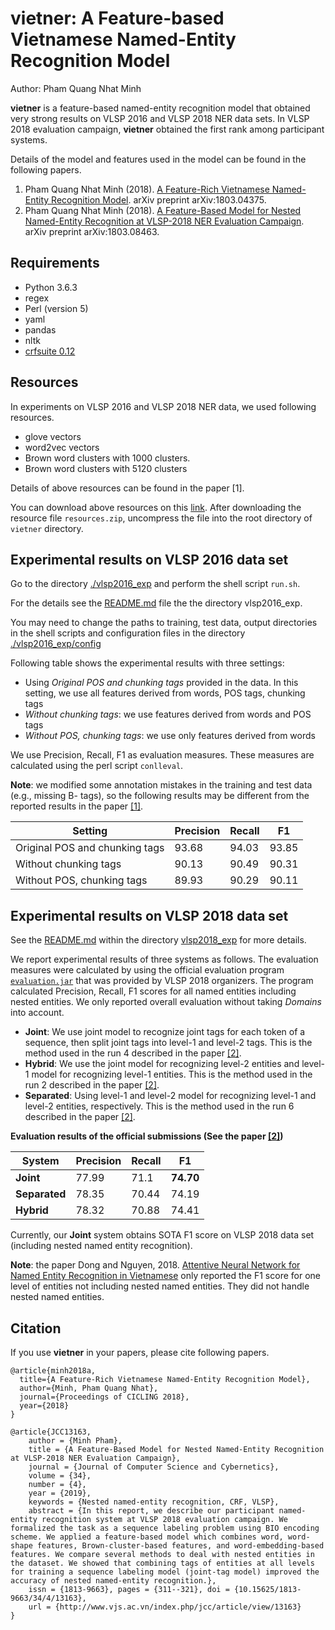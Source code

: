 # vietner: A Feature-based Vietnamese Named-Entity Recognition Model

Author: Pham Quang Nhat Minh

**vietner** is a feature-based named-entity recognition
model that obtained very strong results on VLSP 2016
and VLSP 2018 NER data sets. In VLSP 2018 evaluation
campaign, **vietner** obtained the first rank among
participant systems.

Details of the model and features used in the model
can be found in the following papers.

1. Pham Quang Nhat Minh (2018). [A Feature-Rich Vietnamese Named-Entity Recognition Model](https://arxiv.org/abs/1803.04375). arXiv preprint arXiv:1803.04375.
2. Pham Quang Nhat Minh (2018). [A Feature-Based Model for Nested Named-Entity Recognition at VLSP-2018 NER Evaluation Campaign](https://arxiv.org/abs/1803.08463). arXiv preprint arXiv:1803.08463.

## Requirements

- Python 3.6.3
- regex
- Perl (version 5)
- yaml
- pandas
- nltk
- [crfsuite 0.12](http://www.chokkan.org/software/crfsuite/)

## Resources

In experiments on VLSP 2016 and VLSP 2018 NER data, we used following resources.

- glove vectors
- word2vec vectors
- Brown word clusters with 1000 clusters.
- Brown word clusters with 5120 clusters

Details of above resources can be found in the paper \[1\].

You can download above resources on this [link](https://drive.google.com/file/d/1q2mBfnHS29-Kkl1cOS68aJeLq-zD6v4X/view?usp=sharing). After downloading the
resource file `resources.zip`, uncompress the file into the root directory of
`vietner` directory.

## Experimental results on VLSP 2016 data set

Go to the directory [./vlsp2016_exp](./vlsp2016_exp) and perform the shell script `run.sh`.

For the details see the [README.md](./vlsp2016_exp/README.md) file the the directory vlsp2016_exp.

You may need to change the paths to training, test data, output directories
in the shell scripts and configuration files in the directory [./vlsp2016_exp/config](./vlsp2016_exp/config)

Following table shows the experimental results with three settings:

- Using *Original POS and chunking tags* provided in the data. In this setting,
we use all features derived from words, POS tags, chunking tags
- *Without chunking tags*: we use features derived from words and POS tags
- *Without POS, chunking tags*: we use only features derived from words

We use Precision, Recall, F1 as evaluation measures. These measures are calculated
using the perl script `conlleval`.

**Note**: we modified some annotation mistakes in the training and test data
(e.g., missing B- tags), so the following results may be different from
the reported results in the paper [\[1\]](https://arxiv.org/abs/1803.04375).

| Setting                      | Precision | Recall | F1   |
|--------------------------------|-----------|--------|------|
|Original POS and chunking tags  | 93.68     | 94.03  | 93.85 |
|Without chunking tags | 90.13 | 90.49 | 90.31 |
|Without POS, chunking tags | 89.93 | 90.29 | 90.11 |


## Experimental results on VLSP 2018 data set

See the [README.md](./vlsp2018_exp/README.md) within the directory [vlsp2018_exp](./vlsp2018_exp)
for more details.

We report experimental results of three systems as follows. The evaluation measures
were calculated by using the official evaluation program [`evaluation.jar`](./vlsp2018_exp/evaluation.jar) that was
provided by VLSP 2018 organizers. The program calculated Precision, Recall, F1 scores
for all named entities including nested entities. We only reported overall evaluation without taking *Domains* into account.

- **Joint**: We use joint model to recognize joint tags for each token of
a sequence, then split joint tags into level-1 and level-2 tags. This is the method used in
the run 4 described in the paper [\[2\]](https://arxiv.org/abs/1803.08463).
- **Hybrid**: We use the joint model for recognizing level-2 entities
and level-1 model for recognizing level-1 entities. This is the method used in the run 2
described in the paper [\[2\]](https://arxiv.org/abs/1803.08463).
- **Separated**: Using level-1 and level-2 model for recognizing level-1
and level-2 entities, respectively. This is the method used in the run 6
described in the paper [\[2\]](https://arxiv.org/abs/1803.08463).

**Evaluation results of the official submissions (See the paper [\[2\]](https://arxiv.org/abs/1803.08463))**

|System | Precision | Recall | F1    |
|--------|-----------|--------|-------|
| **Joint** | 77.99 | 71.1 | **74.70** |
| **Separated** | 78.35 | 70.44 | 74.19 |
| **Hybrid** | 78.32 | 70.88 | 74.41 |

Currently, our **Joint** system obtains SOTA F1 score on VLSP 2018 data set (including nested named entity recognition).

**Note**: the paper Dong and Nguyen, 2018. [Attentive Neural Network for Named Entity Recognition in Vietnamese](https://arxiv.org/abs/1810.13097)
only reported the F1 score for one level of entities not including nested named entities. They did not handle nested named entities.

## Citation

If you use **vietner** in your papers, please cite following papers.


```
@article{minh2018a,
  title={A Feature-Rich Vietnamese Named-Entity Recognition Model},
  author={Minh, Pham Quang Nhat},
  journal={Proceedings of CICLING 2018},
  year={2018}
}
```

```
@article{JCC13163,
    author = {Minh Pham},
    title = {A Feature-Based Model for Nested Named-Entity Recognition at VLSP-2018 NER Evaluation Campaign},
    journal = {Journal of Computer Science and Cybernetics},
    volume = {34},
    number = {4},
    year = {2019},
    keywords = {Nested named-entity recognition, CRF, VLSP},
    abstract = {In this report, we describe our participant named-entity recognition system at VLSP 2018 evaluation campaign. We formalized the task as a sequence labeling problem using BIO encoding scheme. We applied a feature-based model which combines word, word-shape features, Brown-cluster-based features, and word-embedding-based features. We compare several methods to deal with nested entities in the dataset. We showed that combining tags of entities at all levels for training a sequence labeling model (joint-tag model) improved the accuracy of nested named-entity recognition.},
    issn = {1813-9663}, pages = {311--321}, doi = {10.15625/1813-9663/34/4/13163},
    url = {http://www.vjs.ac.vn/index.php/jcc/article/view/13163}
}
```


